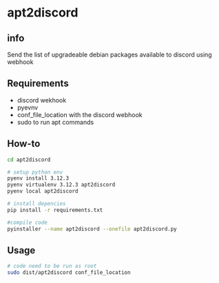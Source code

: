 # apt2discord

## info
Send the list of upgradeable debian packages available to discord using webhook

## Requirements
* discord wekhook
* pyevnv
* conf_file_location with the discord webhook
* sudo to run apt commands

## How-to
```sh
cd apt2discord

# setup python env
pyenv install 3.12.3
pyenv virtualenv 3.12.3 apt2discord
pyenv local apt2discord

# install depencies
pip install -r requirements.txt

#compile code
pyinstaller --name apt2discord --onefile apt2discord.py
```

## Usage
```sh
# code need to be run as root
sudo dist/apt2discord conf_file_location
```
